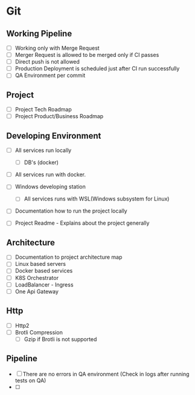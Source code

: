 
# Git

## Working Pipeline

- [ ] Working only with Merge Request
- [ ] Merger Request is allowed to be merged only if CI passes
- [ ] Direct push is not allowed
- [ ] Production Deployment is scheduled just after CI run successfully
- [ ] QA Environment per commit

## Project

- [ ] Project Tech Roadmap
- [ ] Project Product/Business Roadmap

## Developing Environment

- [ ] All services run locally
  - [ ] DB's (docker)
- [ ] All services run with docker.
- [ ] Windows developing station
  - [ ] All services runs with WSL(Windows subsystem for Linux)
- [ ] Documentation how to run the project locally

- [ ] Project Readme - Explains about the project generally

## Architecture

- [ ] Documentation to project architecture map
- [ ] Linux based servers
- [ ] Docker based services
- [ ] K8S Orchestrator
- [ ] LoadBalancer - Ingress
- [ ] One Api Gateway

## Http

- [ ] Http2
- [ ] Brotli Compression
  - [ ] Gzip if Brotli is not supported

## Pipeline
- [ ]  There are no errors in QA environment (Check in logs after running tests on QA)
- [ ]  